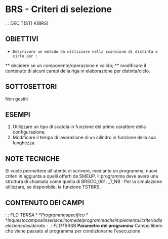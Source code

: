 # BRS - Criteri di selezione
 :  : DEC T(ST) K(BRS)
## OBIETTIVI
 *     Descrivere un metodo da utilizzare nella scansione di distinta e ciclo per : 
 **    decidere se un componente/operazione è valido;
 **    modificare il contenuto di alcuni campi della riga in elaborazione per distinta/ciclo.
## SOTTOSETTORI
Non gestiti
## ESEMPI
1.   Utilizzare un tipo di scatola in funzione del primo carattere della configurazione;
2.   Modificare il tempo di lavorazione di un cilindro in funzione della sua lunghezza.
## NOTE TECNICHE
Si vuole permettere all'utente di scrivere, mediante un programma, nuovi criteri in aggiunta a quelli offerti da SMEUP.
Il programma deve avere una struttura di chiamata come quella di BRSCO_001.
_7_NB :  Per la simulazione utilizzare, se disponibile, la funzione TSTBRS.
## CONTENUTO DEI CAMPI
 :  : FLD T$BRSA **Programma specifico**
In questo campo si inserisce il nome del programma che implementa il criterio di selezione desiderato
 :  : FLD T$BRSB **Parametro del programma**
Campo libero che viene passato al programma per condizionarne l'esecuzione
